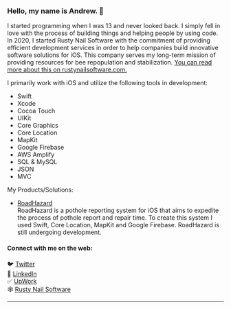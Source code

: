 ### Hello, my name is Andrew. 👋

I started programming when I was 13 and never looked back. I simply fell in love with the process of building things and helping people by using code. In 2020, I started Rusty Nail Software with the commitment of providing efficient development services in order to help companies build innovative software solutions for iOS. This company serves my long-term mission of providing resources for bee repopulation and stabilization. [You can read more about this on rustynailsoftware.com.](https://rustynailsoftware.com/andrew-lundy/#a-bit-more)

I primarily work with iOS and utilize the following tools in development:
- Swift
- Xcode
- Cocoa Touch
- UIKit
- Core Graphics
- Core Location
- MapKit
- Google Firebase
- AWS Amplify
- SQL & MySQL
- JSON
- MVC

My Products/Solutions:
- [RoadHazard](https://apps.apple.com/us/app/roadhazard/id1481914964)<br>
RoadHazard is a pothole reporting system for iOS that aims to expedite the process of pothole report and repair time. To create this system I used Swift, Core Location, MapKit and Google Firebase. RoadHazard is still undergoing development.



#### Connect with me on the web:
🐦  [Twitter](https://twitter.com/andrewlundydev/) <br>
💼  [LinkedIn](https://www.linkedin.com/in/andrewlundydev/) <br>
✅  [UpWork](https://www.upwork.com/freelancers/~0199be2378363dff7b) <br>
🕸  [Rusty Nail Software](https://rustynailsoftware.com)
<hr>




<!--
**andrew-lundy/andrew-lundy** is a ✨ _special_ ✨ repository because its `README.md` (this file) appears on your GitHub profile.

Here are some ideas to get you started:

- 🔭 I’m currently working on ...
- 🌱 I’m currently learning ...
- 👯 I’m looking to collaborate on ...
- 🤔 I’m looking for help with ...
- 💬 Ask me about ...
- 📫 How to reach me: ...
- 😄 Pronouns: ...
- ⚡ Fun fact: ...
-->
